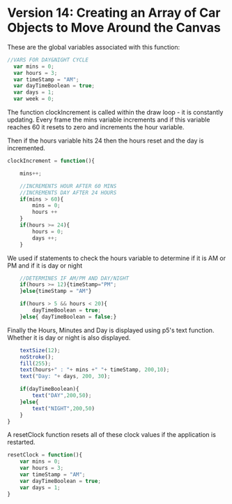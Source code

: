 # Version 14: Creating an Array of Car Objects to Move Around the Canvas

These are the global variables associated with this function:

```js
//VARS FOR DAY&NIGHT CYCLE
  var mins = 0;
  var hours = 3;
  var timeStamp = "AM"; 
  var dayTimeBoolean = true;
  var days = 1;
  var week = 0;
  ```

The function clockIncrement is called within the draw loop - it is constantly updating. Every frame the mins variable increments and if this variable reaches 60 it resets to zero and increments the hour variable.

Then if the hours variable hits 24 then the hours reset and the day is incremented.

```js
clockIncrement = function(){

    mins++;

    //INCREMENTS HOUR AFTER 60 MINS
    //INCREMENTS DAY AFTER 24 HOURS
    if(mins > 60){
        mins = 0;
        hours ++
    }
    if(hours >= 24){
        hours = 0;
        days ++;
    }
```

We used if statements to check the hours variable to determine if it is AM or PM and if it is day or night

```js
    //DETERMINES IF AM/PM AND DAY/NIGHT
    if(hours >= 12){timeStamp="PM";
    }else{timeStamp = "AM"}

    if(hours > 5 && hours < 20){
        dayTimeBoolean = true;
    }else{ dayTimeBoolean = false;}
```

Finally the Hours, Minutes and Day is displayed using p5's text function. Whether it is day or night is also displayed.

```js
    textSize(12);
    noStroke();
    fill(255);
    text(hours+" : "+ mins +" "+ timeStamp, 200,10);
    text("Day: "+ days, 200, 30);

    if(dayTimeBoolean){
        text("DAY",200,50);
    }else{
        text("NIGHT",200,50)
    }
}
```

A resetClock function resets all of these clock values if the application is restarted.

```js
resetClock = function(){
    var mins = 0;
    var hours = 3;
    var timeStamp = "AM"; 
    var dayTimeBoolean = true;
    var days = 1;
}
```
